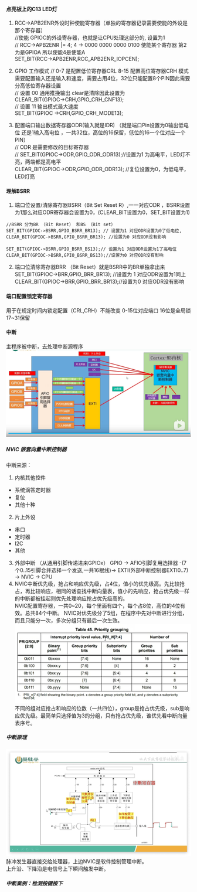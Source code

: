 
#### 点亮板上的C13 LED灯
  1. RCC->APB2ENR外设时钟使能寄存器（单独的寄存器记录需要使能的外设是那个寄存器）  
  //使能 GPIOC的外设寄存器，也就是让CPU处理这部分的, 设置为1  
  // RCC->APB2ENR |= 4; 4 -> 0000 0000 0000 0100 使能某个寄存器 第2为是GPIOA 所以使能4是使能A  
  SET_BIT(RCC->APB2ENR,RCC_APB2ENR_IOPCEN); 
  
  2. GPIO 工作模式
  // 0-7 是配置低位寄存器CRL 8-15 配置高位寄存器CRH 模式需要配置输入还是输入和速度，需要占用4位，32位只能配置8个PIN因此需要分高低位寄存器设置  
  // 设置 00 通用推挽输出 clear是清除因此设置为  
  CLEAR_BIT(GPIOC->CRH,GPIO_CRH_CNF13);  
  // 设置 11 输出模式最大速度  
  SET_BIT(GPIOC ->CRH,GPIO_CRH_MODE13);  
  3. 配置端口输出数据寄存器ODR(输入就是IDR) （就是端口Pin设置为0输出低电位 还是1输入高电位 ，一共32位，高位的16保留，低位的16一个位对应一个PIN）  
  // ODR 是需要修改的目标寄存器  
  // SET_BIT(GPIOC->ODR,GPIO_ODR_ODR13);//设置为1 为高电平，LED灯不亮，两端都是高电平  
  CLEAR_BIT(GPIOC->ODR,GPIO_ODR_ODR13); //复位设置为0，为低电平，LED灯亮
#### 理解BSRR
  1. 端口位设置/清除寄存器BSRR（Bit Set Reset R）,一一对应ODR ，BSRR设置为1那么对应ODR寄存器会设置为0，(CLEAR_BIT设置为0，SET_BIT设置为1)  
  
    //BSRR 分为BR （Bit Reset） 和BS （Bit set）  
    SET_BIT(GPIOC->BSRR,GPIO_BSRR_BR13); // 设置为1 对应ODR设置为0了低电位,  
    CLEAR_BIT(GPIOC->BSRR,GPIO_BSRR_BR13); //设置为0 对应ODR没有影响  

    SET_BIT(GPIOC->BSRR,GPIO_BSRR_BS13);// 设置为1 对应ODR设置为1了高电位  
    CLEAR_BIT(GPIOC->BSRR,GPIO_BSRR_BS13);//设置为0 对应ODR没有影响  
  2. 端口位清除寄存器BRR （Bit Reset）就是BSRR中的BR单独拿出来  
    SET_BIT(GPIOC->BRR,GPIO_BRR_BR13); //设置为 1 对应ODR设置为1同上  
    CLEAR_BIT(GPIOC->BRR,GPIO_BRR_BR13);//设置为0 对应ODR没有影响  
  
#### 端口配置锁定寄存器
 用于在规定时间内锁定配置（CRL,CRH）不能改变 0-15位对应端口 16位是全局锁 17~31保留
#### 中断
主程序被中断，去处理中断源程序
![](./images/中断系统_中断体系架构.png)
##### NVIC 嵌套向量中断控制器
中断来源：
1. 内核其他控件
  - 系统滴答定时器
  - 复位
  - 其他十种
2. 片上外设
  - 串口
  - 定时器
  - I2C
  - 其他
3. 外部中断 （从通用引脚传递进来GPIOx）
  GPIO -> AFIO引脚复用选择器 -(7个0..15引脚合并选择一个发送,一共16根线)-> EXTI(外部中断控制器EXTI0..7) -> NVIC -> CPU
4. NVIC中断优先级，抢占和响应优先级，占4位，值小的优先级高。先比较抢占，再比较响应，相同的话查找中断向量表，值小的先响应，抢占优先级一样的中断都被挂起则优先处理响应抢占优先级高的。  
NVIC配置寄存器，一共0~20，每个里面有四个，每个占8位，高位的4位有效。总共84个中断。 
NVIC对优先级分了5组，在程序中先对中断进行分组，而且只能分一次，多次分组只有最后一次生效。  
![](./images/中断系统_中断优先级分组.png)
不同的组对应抢占和响应的位数（一共四位），group是抢占优先级，sub是响应优先级。最简单只选择值为3的分组，只有抢占优先级，谁优先看中断向量表序号。  
##### 中断原理
![](./images/中断原理_nvic电路流程.png)
脉冲发生器直接交给处理器，上边NVIC是软件控制管理中断。  
上升沿、下降沿是电信号上下瞬间触发中断。  
##### 中断案例：检测按键按下


